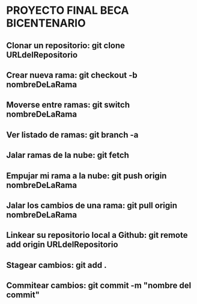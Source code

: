 # PROYECTO FINAL BECA BICENTENARIO

## Clonar un repositorio: git clone URLdelRepositorio

## Crear nueva rama: git checkout -b nombreDeLaRama

## Moverse entre ramas: git switch nombreDeLaRama

## Ver listado de ramas: git branch -a

## Jalar ramas de la nube: git fetch

## Empujar mi rama a la nube: git push origin nombreDeLaRama

## Jalar los cambios de una rama: git pull origin nombreDeLaRama

## Linkear su repositorio local a Github: git remote add origin URLdelRepositorio

## Stagear cambios: git add .

## Commitear cambios: git commit -m "nombre del commit"
